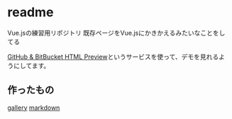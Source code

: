 # readme

Vue.jsの練習用リポジトリ
既存ページをVue.jsにかきかえるみたいなことをしてる


[GitHub & BitBucket HTML Preview](http://htmlpreview.github.io/)というサービスを使って、デモを見れるようにしてます。


## 作ったもの
[gallery](http://htmlpreview.github.io/?https://github.com/nayucolony/Vue-practice/blob/master/gallery/index.html)
[markdown](http://htmlpreview.github.io/?https://github.com/nayucolony/Vue-practice/blob/master/markdown/index.html)
